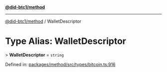 [**@did-btc1/method**](../README.md)

***

[@did-btc1/method](../globals.md) / WalletDescriptor

# Type Alias: WalletDescriptor

&gt; **WalletDescriptor** = `string`

Defined in: [packages/method/src/types/bitcoin.ts:916](https://github.com/dcdpr/did-btc1-js/blob/4ab6f9915d95beed9bc633644c9db1539395f512/packages/method/src/types/bitcoin.ts#L916)
